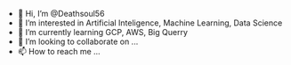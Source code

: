 - 👋 Hi, I’m @Deathsoul56
- 👀 I’m interested in Artificial Inteligence, Machine Learning, Data Science
- 🌱 I’m currently learning GCP, AWS, Big Querry
- 💞️ I’m looking to collaborate on ...
- 📫 How to reach me ...

<!---
Deathsoul56/Deathsoul56 is a ✨ special ✨ repository because its `README.md` (this file) appears on your GitHub profile.
You can click the Preview link to take a look at your changes.
--->
